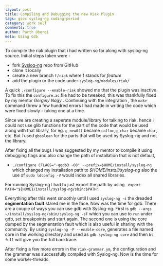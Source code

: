 ```yaml
---
layout: post
title: Compiling and Debugging the new Riak Plugin
tags: gsoc syslog-ng coding-period
category: work self
comments: true
authon: Parth Oberoi
meta: Using Gdb
---
```


To compile the riak plugin that i had written so far along
with syslog-ng source. Initial steps taken were -

+ fork [Syslog-ng](https://github.com/balabit/syslog-ng) repo from GitHub
+ clone it locally
+ create a new branch `f/riak` where f stands for *feature*
+ add the plugin or the code under `syslog-ng/modules/riak/`

A quick `./configure --enable-riak` showed me that the plugin was inactive. To
fix this the `configure.ac` file had to be tweaked, this
was thankfully fixed by my mentor *Gergely Nagy* . Continuing with the
integration , the `make` command threw a few hundred errors I had made in writing the
code which were fixed slowly - taking one at a time.

Since we are creating a
seperate module/library for talking to riak, hence I could not use glib
functions for the part of the code that would be used along with that library,
for eg. `g_new0()` became `calloc`,`g_char` became `char`, etc. But I used
`gboolean` for the parts that
will be used by Syslog-ng and not the library.

After fixing all the bugs I was suggested by my mentor to compile it using
debugging flags and also change the path of installation that is not default,

+ `./configure CFLAGS="-ggdb3 -O0" --prefix=$HOME/install/syslog-ng`
which changed my installation path to *$HOME/install/syslog-ng*
also the use of `sudo ldconfig -V` would index all shared libraries.

For running Syslog-ng I had to just export the path by using ` export
PATH="${HOME}/install/syslog-ng/sbin:$PATH"`


Everything after this went smoothly until I used `syslog-ng -s` the dreaded **segmentation fault**
stared me in the face. Now was the time for gdb. There are a couple of ways you
can use gdb with Syslog-ng.
First is `gdb --args ~/install/syslog-ng/sbin/syslog-ng -sF` which you can use
to `run` under gdb, set breakpoints and start again. The second one is using
the core dumped by the segmentation fault which is also useful in sharing with
the community. By using `syslog-ng -F --enable-core`, generates a file named
core in the working directory and used as `gdb syslog-ng core` and then `bt
full` will give you the full backtrace.

After fixing a few more errors in the `riak-grammar.ym`, the configuration and
the grammar was successfully compiled with Syslog-ng. Now is the time for some
worker-threads.


